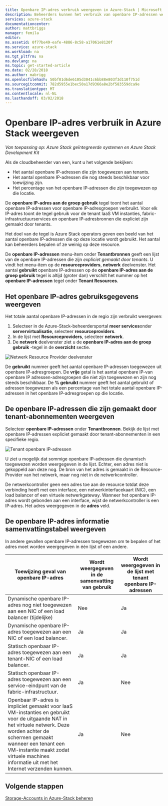 ```yaml
---
title: Openbare IP-adres verbruik weergeven in Azure-Stack | Microsoft Docs
description: Beheerders kunnen het verbruik van openbare IP-adressen weergeven in een regio
services: azure-stack
documentationcenter: 
author: mattbriggs
manager: femila
editor: 
ms.assetid: 0f77be49-eafe-4886-8c58-a17061e8120f
ms.service: azure-stack
ms.workload: na
ms.tgt_pltfrm: na
ms.devlang: na
ms.topic: get-started-article
ms.date: 02/28/2018
ms.author: mabrigg
ms.openlocfilehash: 50bf01d6de6105d3041c6bb88e803f3d110f751d
ms.sourcegitcommit: 782d5955e1bec50a17d9366a8e2bf583559dca9e
ms.translationtype: MT
ms.contentlocale: nl-NL
ms.lasthandoff: 03/02/2018
---
```

# <a name="view-public-ip-address-consumption-in-azure-stack"></a>Openbare IP-adres verbruik in Azure Stack weergeven

*Van toepassing op: Azure Stack geïntegreerde systemen en Azure Stack Development Kit*

Als de cloudbeheerder van een, kunt u het volgende bekijken:
 - Het aantal openbare IP-adressen die zijn toegewezen aan tenants.
 - Het aantal openbare IP-adressen die nog steeds beschikbaar voor toewijzing zijn.
 - Het percentage van het openbare IP-adressen die zijn toegewezen op die locatie.

De **openbare IP-adres aan de groep gebruik** tegel toont het aantal openbare IP-adressen voor openbare IP-adresgroepen verbruikt. Voor elk IP-adres toont de tegel gebruik voor de tenant IaaS VM instanties, fabric-infrastructuurservices en openbare IP-adresbronnen die expliciet zijn gemaakt door tenants.

Het doel van de tegel is Azure Stack operators geven een beeld van het aantal openbare IP-adressen die op deze locatie wordt gebruikt. Het aantal kan beheerders bepalen of ze weinig op deze resource.

De **openbare IP-adressen** menu-item onder **Tenantbronnen** geeft een lijst van de openbare IP-adressen die zijn *expliciet gemaakt door tenants*. U vindt het menu-item op de **resourceproviders**, **netwerk** deelvenster. Het aantal **gebruikt** openbare IP-adressen op de **openbare IP-adres aan de groep gebruik** tegel is altijd (groter dan) verschilt het nummer op het **openbare IP-adressen** tegel onder  **Tenant Resources**.

## <a name="view-the-public-ip-address-usage-information"></a>Het openbare IP-adres gebruiksgegevens weergeven
Het totale aantal openbare IP-adressen in de regio zijn verbruikt weergeven:

1. Selecteer in de Azure-Stack-beheerdersportal **meer services**onder **servervirtualisatie**, selecteer **resourceproviders**.
2. In de lijst met **Resourceproviders**, selecteer **netwerk**.
3. De **netwerk** deelvenster ziet u de **openbare IP-adres aan de groep gebruik** -tegel in de **overzicht** sectie.

![Netwerk Resource Provider deelvenster](media/azure-stack-viewing-public-ip-address-consumption/image01.png)

De **gebruikt** nummer geeft het aantal openbare IP-adressen toegewezen uit openbare IP-adresgroepen. De **vrije** getal is het aantal openbare IP-van openbare IP adressen-adresgroepen die niet zijn toegewezen en zijn nog steeds beschikbaar. De **% gebruikt** nummer geeft het aantal gebruikt of adressen toegewezen als een percentage van het totale aantal openbare IP-adressen in het openbare IP-adresgroepen op die locatie.

## <a name="view-the-public-ip-addresses-that-were-created-by-tenant-subscriptions"></a>De openbare IP-adressen die zijn gemaakt door tenant-abonnementen weergeven
Selecteer **openbare IP-adressen** onder **Tenantbronnen**. Bekijk de lijst met openbare IP-adressen expliciet gemaakt door tenant-abonnementen in een specifieke regio.

![Tenant openbare IP-adressen](media/azure-stack-viewing-public-ip-address-consumption/image02.png)

U ziet u mogelijk dat sommige openbare IP-adressen die dynamisch toegewezen worden weergegeven in de lijst. Echter, een adres niet is gekoppeld aan deze nog. De bron van het adres is gemaakt in de Resource-Provider van het netwerk, maar nog niet in de netwerkcontroller.

De netwerkcontroller geen een adres toe aan de resource totdat deze verbinding heeft met een interface, een netwerkinterfacekaart (NIC), een load balancer of een virtuele netwerkgateway. Wanneer het openbare IP-adres wordt gebonden aan een interface, wijst de netwerkcontroller is een IP-adres. Het adres weergegeven in de **adres** veld.

## <a name="view-the-public-ip-address-information-summary-table"></a>De openbare IP-adres informatie samenvattingstabel weergeven
In andere gevallen openbare IP-adressen toegewezen om te bepalen of het adres moet worden weergegeven in één lijst of een andere.

| **Toewijzing geval van openbare IP-adres** | **Wordt weergegeven in de samenvatting van gebruik** | **Wordt weergegeven in de lijst met tenant openbare IP-adressen** |
| --- | --- | --- |
| Dynamische openbare IP-adres nog niet toegewezen aan een NIC of een load balancer (tijdelijke) |Nee |Ja |
| Dynamische openbare IP-adres toegewezen aan een NIC of een load balancer. |Ja |Ja |
| Statisch openbaar IP-adres toegewezen aan een tenant-NIC of een load balancer. |Ja |Ja |
| Statisch openbaar IP-adres toegewezen aan een service-eindpunt van de fabric-infrastructuur. |Ja |Nee |
| Openbaar IP-adres is impliciet gemaakt voor IaaS VM-instanties en gebruikt voor de uitgaande NAT in het virtuele netwerk. Deze worden achter de schermen gemaakt wanneer een tenant een VM-instantie maakt zodat virtuele machines informatie uit met het Internet verzenden kunnen. |Ja |Nee |

## <a name="next-steps"></a>Volgende stappen
[Storage-Accounts in Azure-Stack beheren](azure-stack-manage-storage-accounts.md)